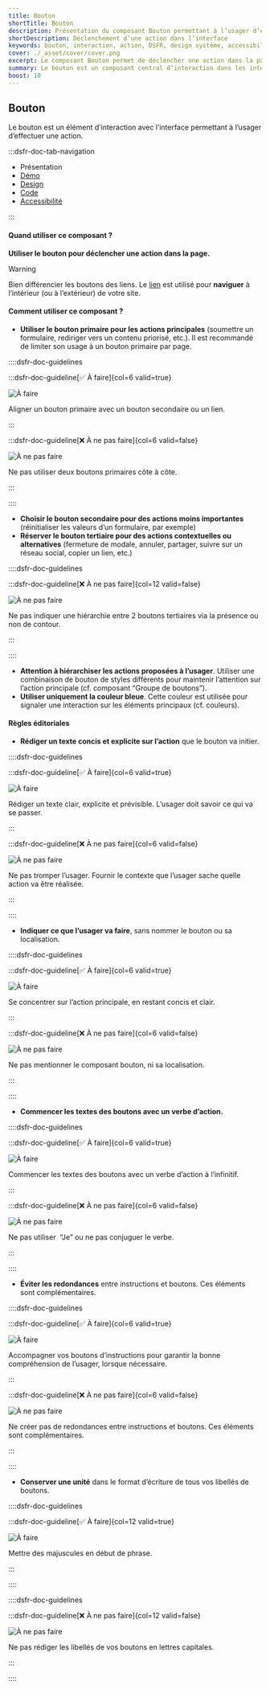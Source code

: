 ```yaml
---
title: Bouton
shortTitle: Bouton
description: Présentation du composant Bouton permettant à l’usager d’exécuter une action dans une interface numérique.
shortDescription: Déclenchement d’une action dans l’interface
keywords: bouton, interaction, action, DSFR, design système, accessibilité, formulaire, navigation
cover: ./_asset/cover/cover.png
excerpt: Le composant Bouton permet de déclencher une action dans la page, comme soumettre un formulaire ou naviguer vers un contenu. Il se décline en versions primaire, secondaire et tertiaire.
summary: Le bouton est un composant central d’interaction dans les interfaces numériques. Il est utilisé pour initier une action précise selon un niveau de priorité - bouton primaire pour l’action principale, secondaire pour les actions secondaires et tertiaire pour les interactions contextuelles. Il respecte des règles d’écriture éditoriale claires, n’est pas personnalisable graphiquement et s’intègre de manière cohérente dans une interface respectueuse des standards d’accessibilité.
boost: 10
---
```


## Bouton

Le bouton est un élément d’interaction avec l’interface permettant à l’usager d’effectuer une action.

:::dsfr-doc-tab-navigation

- Présentation
- [Démo](./demo/index.md)
- [Design](./design/index.md)
- [Code](./code/index.md)
- [Accessibilité](./accessibility/index.md)

:::

#### Quand utiliser ce composant ?

**Utiliser le bouton pour déclencher une action dans la page.**

> [!WARNING]
> Bien différencier les boutons des liens. Le [lien](../../../link/_part/doc/index.md) est utilisé pour **naviguer** à l’intérieur (ou à l’extérieur) de votre site.

#### Comment utiliser ce composant ?

- **Utiliser le bouton primaire pour les actions principales** (soumettre un formulaire, rediriger vers un contenu priorisé, etc.). Il est recommandé de limiter son usage à un bouton primaire par page.

::::dsfr-doc-guidelines

:::dsfr-doc-guideline[✅ À faire]{col=6 valid=true}

![À faire](./_asset/use/do-1.png)

Aligner un bouton primaire avec un bouton secondaire ou un lien.

:::

:::dsfr-doc-guideline[❌ À ne pas faire]{col=6 valid=false}

![À ne pas faire](./_asset/use/dont-1.png)

Ne pas utiliser deux boutons primaires côte à côte.

:::

::::

- **Choisir le bouton secondaire pour des actions moins importantes** (réinitialiser les valeurs d’un formulaire, par exemple)
- **Réserver le bouton tertiaire pour des actions contextuelles ou alternatives** (fermeture de modale, annuler, partager, suivre sur un réseau social, copier un lien, etc.)

::::dsfr-doc-guidelines

:::dsfr-doc-guideline[❌ À ne pas faire]{col=12 valid=false}

![À ne pas faire](./_asset/use/dont-2.png)

Ne pas indiquer une hiérarchie entre 2 boutons tertiaires via la présence ou non de contour.

:::

::::

- **Attention à hiérarchiser les actions proposées à l’usager**. Utiliser une combinaison de bouton de styles différents pour maintenir l’attention sur l’action principale (cf. composant “Groupe de boutons”).
- **Utiliser uniquement la couleur bleue**. Cette couleur est utilisée pour signaler une interaction sur les éléments principaux (cf. couleurs).

#### Règles éditoriales

- **Rédiger un texte concis et explicite sur l’action** que le bouton va initier.

::::dsfr-doc-guidelines

:::dsfr-doc-guideline[✅ À faire]{col=6 valid=true}

![À faire](./_asset/edit/do-1.png)

Rédiger un texte clair, explicite et prévisible. L’usager doit savoir ce qui va se passer.

:::

:::dsfr-doc-guideline[❌ À ne pas faire]{col=6 valid=false}

![À ne pas faire](./_asset/edit/dont-1.png)

Ne pas tromper l’usager. Fournir le contexte que l’usager sache quelle action va être réalisée.

:::

::::

- **Indiquer ce que l’usager va faire**, sans nommer le bouton ou sa localisation.

::::dsfr-doc-guidelines

:::dsfr-doc-guideline[✅ À faire]{col=6 valid=true}

![À faire](./_asset/edit/do-2.png)

Se concentrer sur l’action principale, en restant concis et clair.

:::

:::dsfr-doc-guideline[❌ À ne pas faire]{col=6 valid=false}

![À ne pas faire](./_asset/edit/dont-2.png)

Ne pas mentionner le composant bouton, ni sa localisation.

:::

::::

- **Commencer les textes des boutons avec un verbe d’action.**

::::dsfr-doc-guidelines

:::dsfr-doc-guideline[✅ À faire]{col=6 valid=true}

![À faire](./_asset/edit/do-3.png)

Commencer les textes des boutons avec un verbe d’action à l’infinitif.

:::

:::dsfr-doc-guideline[❌ À ne pas faire]{col=6 valid=false}

![À ne pas faire](./_asset/edit/dont-3.png)

Ne pas utiliser  “Je” ou ne pas conjuguer le verbe.

:::

::::

- **Éviter les redondances** entre instructions et boutons. Ces éléments sont complémentaires.

::::dsfr-doc-guidelines

:::dsfr-doc-guideline[✅ À faire]{col=6 valid=true}

![À faire](./_asset/edit/do-4.png)

Accompagner vos boutons d’instructions pour garantir la bonne compréhension de l’usager, lorsque nécessaire.

:::

:::dsfr-doc-guideline[❌ À ne pas faire]{col=6 valid=false}

![À ne pas faire](./_asset/edit/dont-4.png)

Ne créer pas de redondances entre instructions et boutons. Ces éléments sont complémentaires.

:::

::::

- **Conserver une unité** dans le format d’écriture de tous vos libellés de boutons.

::::dsfr-doc-guidelines

:::dsfr-doc-guideline[✅ À faire]{col=12 valid=true}

![À faire](./_asset/edit/do-5.png)

Mettre des majuscules en début de phrase.

:::

::::

::::dsfr-doc-guidelines

:::dsfr-doc-guideline[❌ À ne pas faire]{col=12 valid=false}

![À ne pas faire](./_asset/edit/dont-5.png)

Ne pas rédiger les libellés de vos boutons en lettres capitales.

:::

::::
